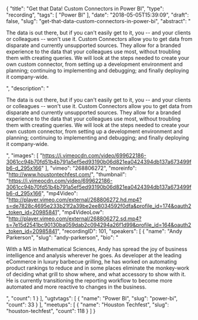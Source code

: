 {
  "title": "Get that Data! Custom Connectors in Power BI",
  "type": "recording",
  "tags": [
    "Power BI"
  ],
  "date": "2018-05-05T15:39:09",
  "draft": false,
  "slug": "get-that-data-custom-connectors-in-power-bi",
  "abstract": "<p>The data is out there, but if you can't easily get to it, you -- and your clients or colleagues -- won't use it. Custom Connectors allow you to get data from disparate and currently unsupported sources. They allow for a branded experience to the data that your colleagues use most, without troubling them with creating queries. We will look at the steps needed to create your own custom connector, from setting up a development environment and planning; continuing to implementing and debugging; and finally deploying it company-wide.</p>",
  "description": "<p>The data is out there, but if you can't easily get to it, you -- and your clients or colleagues -- won't use it. Custom Connectors allow you to get data from disparate and currently unsupported sources. They allow for a branded experience to the data that your colleagues use most, without troubling them with creating queries. We will look at the steps needed to create your own custom connector, from setting up a development environment and planning; continuing to implementing and debugging; and finally deploying it company-wide.</p>",
  "images": [
    "https://i.vimeocdn.com/video/699622186-3061cc94b70fd51b4b791a5ef5ed93190b06d821ea0424394db137a673499fb6-d_295x166"
  ],
  "vimeo": "268806272",
  "moreinfo": "http://www.houstontechfest.com/",
  "thumbnail": "https://i.vimeocdn.com/video/699622186-3061cc94b70fd51b4b791a5ef5ed93190b06d821ea0424394db137a673499fb6-d_295x166",
  "mp4Video": "http://player.vimeo.com/external/268806272.hd.mp4?s=de7828c4695e233b21f2a39be2ee8034592f0dfa&profile_id=174&oauth2_token_id=20985841",
  "mp4VideoLow": "http://player.vimeo.com/external/268806272.sd.mp4?s=7e15d2541bc90130ba059dab2c094294a26f1d99&profile_id=164&oauth2_token_id=20985841",
  "recordingID": 101,
  "speakers": [
    {
      "name": "Andy Parkerson",
      "slug": "andy-parkerson",
      "bio": "<p>With a MS in Mathematical Sciences, Andy has spread the joy of business intelligence and analysis wherever he goes. As developer at the leading eCommerce in luxury barbecue grilling, he has worked on automating product rankings to reduce and in some places eliminate the monkey-work of deciding what grill to show where, and what accessory to show with it. He is currently transitioning the reporting workflow to become more automated and more reactive to changes in the business.</p>",
      "count": 1
    }
  ],
  "ugtvtags": [
    {
      "name": "Power BI",
      "slug": "power-bi",
      "count": 33
    }
  ],
  "meetups": [
    {
      "name": "Houston Techfest",
      "slug": "houston-techfest",
      "count": 118
    }
  ]
}
